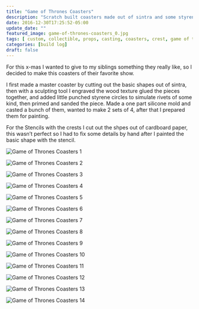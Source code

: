 ```yaml
---
title: "Game of Thrones Coasters"
description: "Scratch built coasters made out of sintra and some styrene, then casted in resin."
date: 2016-12-30T17:25:52-05:00
update_date: ""
featured_image: game-of-thrones-coasters_0.jpg
tags: [ custom, collectible, props, casting, coasters, crest, game of thrones, mold making, painting shield, scratch build, styrene, sintra]
categories: [build log]
draft: false
---
```


For this x-mas I wanted to give to my siblings something they really like, so I decided to make this coasters of their favorite show.

I first made a master coaster by cutting out the basic shapes out of sintra, then with a sculpting tool I engraved the wood texture glued the pieces together, and added little punched styrene circles to simulate rivets of some kind, then primed and sanded the piece. Made a one part silicone mold and casted a bunch of them, wanted to make 2 sets of 4, after that I prepared them for painting.

For the Stencils with the crests I cut out the shpes out of cardboard paper, this wasn’t perfect so I had to fix some details by hand after I painted the basic shape with the stencil.

![Game of Thrones Coasters 1](game-of-thrones-coasters_1.jpg)

![Game of Thrones Coasters 2](game-of-thrones-coasters_2.jpg)

![Game of Thrones Coasters 3](game-of-thrones-coasters_3.jpg)

![Game of Thrones Coasters 4](game-of-thrones-coasters_4.jpg)

![Game of Thrones Coasters 5](game-of-thrones-coasters_5.jpg)

![Game of Thrones Coasters 6](game-of-thrones-coasters_6.jpg)

![Game of Thrones Coasters 7](game-of-thrones-coasters_7.jpg)

![Game of Thrones Coasters 8](game-of-thrones-coasters_8.jpg)

![Game of Thrones Coasters 9](game-of-thrones-coasters_9.jpg)

![Game of Thrones Coasters 10](game-of-thrones-coasters_10.jpg)

![Game of Thrones Coasters 11](game-of-thrones-coasters_11.jpg)

![Game of Thrones Coasters 12](game-of-thrones-coasters_12.jpg)

![Game of Thrones Coasters 13](game-of-thrones-coasters_13.jpg)

![Game of Thrones Coasters 14](game-of-thrones-coasters_14.jpg)